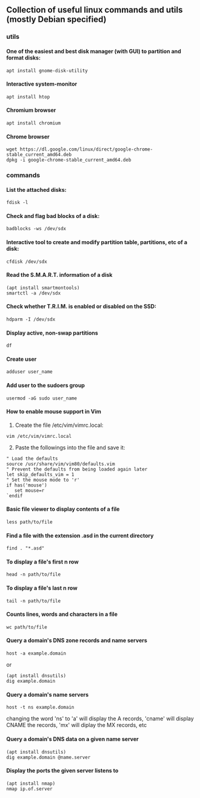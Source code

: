 ## Collection of useful linux commands and utils (mostly Debian specified)
### utils
#### One of the easiest and best disk manager (with GUI) to partition and format disks:
`apt install gnome-disk-utility`
#### Interactive system-monitor
`apt install htop`
#### Chromium browser
`apt install chromium`
#### Chrome browser
```
wget https://dl.google.com/linux/direct/google-chrome-stable_current_amd64.deb
dpkg -i google-chrome-stable_current_amd64.deb
```
### commands
#### List the attached disks: 
`fdisk -l`
#### Check and flag bad blocks of a disk:
`badblocks -ws /dev/sdx`
#### Interactive tool to create and modify partition table, partitions, etc of a disk:
`cfdisk /dev/sdx`
#### Read the S.M.A.R.T. information of a disk
```
(apt install smartmontools)
smartctl -a /dev/sdx
```
#### Check whether T.R.I.M. is enabled or disabled on the SSD:
`hdparm -I /dev/sdx`
#### Display active, non-swap partitions
`df`
#### Create user
`adduser user_name`
#### Add user to the sudoers group
`usermod -aG sudo user_name`
#### How to enable mouse support in Vim
1. Create the file /etc/vim/vimrc.local:
  ```
  vim /etc/vim/vimrc.local
  ```
2. Paste the followings into the file and save it:
  ```
  " Load the defaults
  source /usr/share/vim/vim80/defaults.vim
  " Prevent the defaults from being loaded again later
  let skip_defaults_vim = 1
  " Set the mouse mode to 'r'
  if has('mouse')
     set mouse=r
`endif
```
#### Basic file viewer to display contents of a file
`less path/to/file`
#### Find a file with the extension .asd in the current directory
`find . "*.asd"`
#### To display a file's first n row
`head -n path/to/file`
#### To display a file's last n row
`tail -n path/to/file`
#### Counts lines, words and characters in a file
`wc path/to/file`
#### Query a domain's DNS zone records and name servers
`host -a example.domain`

or

```
(apt install dnsutils)
dig example.domain
```
#### Query a domain's name servers
`host -t ns example.domain`

changing the word 'ns' to 'a' will display the A records, 'cname' will display CNAME the records, 'mx' will diplay the MX records, etc
#### Query a domain's DNS data on a given name server
```
(apt install dnsutils)
dig example.domain @name.server
```
#### Display the ports the given server listens to
```
(apt install nmap)
nmap ip.of.server
```

